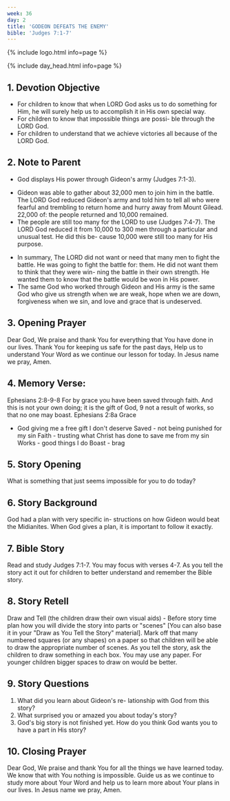 ```yaml
---
week: 36
day: 2
title: 'GODEON DEFEATS THE ENEMY'
bible: 'Judges 7:1-7'
---
```



{% include logo.html info=page %}

{% include day_head.html info=page %}

## 1. Devotion Objective
- For children to know that when LORD God asks us to do something for Him, he will surely help us to accomplish it in His own special way.
- For children to know that impossible things are possi- ble through the LORD God.
- For children to understand that we achieve victories all because of the LORD God.
## 2. Note to Parent
* God displays His power through Gideon's army (Judges 7:1-3).
- Gideon was able to gather about 32,000 men to join him in the battle. The LORD God reduced Gideon's army and told him to tell all who were fearful and trembling to return home and hurry away from Mount Gilead. 22,000 of: the people returned and 10,000 remained.
- The people are still too many for the LORD to use (Judges 7:4-7). The LORD God reduced it from 10,000 to 300 men through a particular and unusual test. He did this be- cause 10,000 were still too many for His purpose.
* In summary, The LORD did not want or need that many men to fight the battle. He was going to fight the battle for: them. He did not want them to think that they were win- ning the battle in their own strength. He wanted them to know that the battle would be won in His power.
* The same God who worked through Gideon and His army is the same God who give us strength when we are weak, hope when we are down, forgiveness when we sin, and love and grace that is undeserved.

## 3. Opening Prayer
Dear God, We praise and thank You for everything that You have done in our lives. Thank You for keeping us safe for the past days, Help us to understand Your Word as we continue our lesson for today. In Jesus name we pray, Amen.

## 4. Memory Verse:
Ephesians 2:8-9-8 For by grace you have been saved through faith. And this is not your own doing; it is the gift of God, 9 not a result of works, so that no one may boast. Ephesians 2:8a Grace
- God giving me a free gift I don't deserve
Saved - not being punished for my sin
Faith - trusting what Christ has done to save me from my sin
Works - good things I do
Boast - brag

## 5. Story Opening
What is something that just seems impossible for you to do today?

## 6. Story Background
God had a plan with very specific in- structions on how Gideon would beat the Midianites. When God gives a plan, it is important to follow it exactly.

## 7. Bible Story
 Read and study Judges 7:1-7. You may focus with verses 4-7. As you tell the story act it out for children to better understand and remember the Bible story.

## 8. Story Retell
Draw and Tell (the children draw their own visual aids) - Before story time plan how you will divide the story into parts or "scenes" [You can also base it in your "Draw as You Tell the Story" material]. Mark off that many numbered squares (or any shapes) on a paper so that children will be able to draw the appropriate number of scenes. As you tell the story, ask the children to draw something in each box. You may use any paper. For younger children bigger spaces to draw on would be better.

## 9. Story Questions
1. What did you learn about Gideon's re- lationship with God from this story?
2. What surprised you or amazed you about today's story?
3. God's big story is not finished yet. How do you think God wants you to have a part in His story?

## 10. Closing Prayer
Dear God, We praise and thank You for all the things we have learned today. We know that with You nothing is impossible. Guide us as we continue to study more about Your Word and help us to learn more about Your plans in our lives. In Jesus name we pray, Amen.

